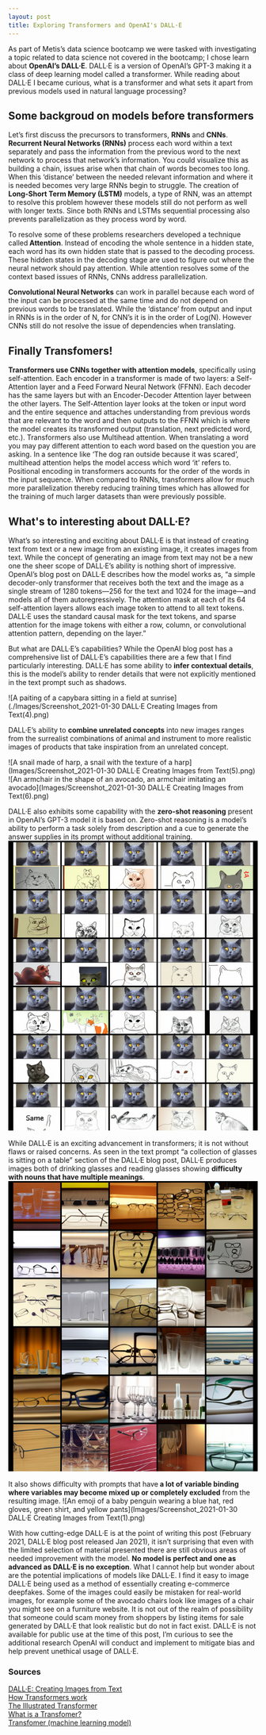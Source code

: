 ```yaml
---
layout: post
title: Exploring Transformers and OpenAI's DALL·E
---
```


<p>As part of Metis’s data science bootcamp we were tasked with investigating a topic related to data science not covered in the bootcamp; I chose learn about <strong>OpenAI’s DALL·E</strong>. DALL·E is a version of  OpenAI’s GPT-3 making it a class of deep learning model called a transformer. While reading about DALL·E I became curious, what is a transformer and what sets it apart from previous models used in natural language processing? </p>

## Some backgroud on models before transformers

<p>Let’s first discuss the precursors to transformers, <strong>RNNs</strong> and <strong>CNNs</strong>. <strong>Recurrent Neural Networks (RNNs)</strong> process each word within a text separately and pass the information from the previous word to the next network to process that network’s information. You could visualize this as building a chain, issues arise when that chain of words becomes too long. When this ‘distance’ between the needed relevant information and where it is needed becomes very large RNNs begin to struggle. The creation of <strong>Long-Short Term Memory (LSTM)</strong> models, a type of RNN, was an attempt to resolve this problem however these models still do not perform as well with longer texts. Since both RNNs and LSTMs sequential processing also prevents parallelization as they process word by word. </p>

<p>To resolve some of these problems researchers developed a technique called<strong> Attention</strong>. Instead of encoding the whole sentence in a hidden state, each word has its own hidden state that is passed to the decoding process. These hidden states in the decoding stage are used to figure out where the neural network should pay attention. While attention resolves some of the context based issues of RNNs, CNNs address parallelization. </p>

<p><strong>Convolutional Neural Networks</strong> can work in parallel because each word of the input can be processed at the same time and do not depend on previous words to be translated. While the ‘distance’ from output and input in RNNs is in the order of N, for CNN’s it is in the order of Log(N).  However CNNs still do not resolve the issue of dependencies when translating. </p>

## Finally Transfomers!

<p> <strong>Transformers use CNNs together with attention models</strong>, specifically using self-attention. Each encoder in a transformer is made of two layers: a Self-Attention layer and a Feed Forward Neural Network (FFNN). Each decoder has the same layers but with an Encoder-Decoder Attention layer between the other layers. The Self-Attention layer looks at the token or input word and the entire sequence and attaches understanding from previous words that are relevant to the word and then outputs to the FFNN which is where the model creates its transformed output (translation, next predicted word, etc.). Transformers also use Multihead attention. When translating a word you may pay different attention to each word based on the question you are asking. In a sentence like ‘The dog ran outside because it was scared’, multihead attention helps the model access which word ‘it’ refers to. Positional encoding in transformers accounts for the order of the words in the input sequence. When compared to RNNs, transformers allow for much more parallelization thereby reducing training times which has allowed for the training of much larger datasets than were previously possible.</p>

## What's to interesting about DALL·E?
<p>What’s so interesting and exciting about DALL·E is that instead of creating text from text or a new image from an existing image, it creates images from text. While the concept of generating an image from text may not be a new one the sheer scope of DALL·E’s ability is nothing short of impressive. OpenAI’s blog post on DALL·E describes how the model works as, “a simple decoder-only transformer that receives both the text and the image as a single stream of 1280 tokens—256 for the text and 1024 for the image—and models all of them autoregressively. The attention mask at each of its 64 self-attention layers allows each image token to attend to all text tokens. DALL·E uses the standard causal mask for the text tokens, and sparse attention for the image tokens with either a row, column, or convolutional attention pattern, depending on the layer.”  </p>

<p>But what are DALL·E’s capabilities? While the OpenAI blog post has a comprehensive list of DALL·E’s capabilities there are a few that I find particularly interesting. DALL·E has some ability to <strong>infer contextual details</strong>, this is the model’s ability to render details that were not explicitly mentioned in the text prompt such as shadows.</p>

![A paiting of a capybara sitting in a field at sunrise](./Images/Screenshot_2021-01-30 DALL·E Creating Images from Text(4).png)

<p>DALL·E’s ability to <strong>combine unrelated concepts</strong> into new images ranges from the surrealist combinations of animal and instrument to more realistic images of products that take inspiration from an unrelated concept. </p>
  
![A snail made of harp, a snail with the texture of a harp](Images/Screenshot_2021-01-30 DALL·E Creating Images from Text(5).png)
![An armchair in the shape of an avocado, an armchair imitating an avocado](Images/Screenshot_2021-01-30 DALL·E Creating Images from Text(6).png)

DALL·E also exhibits some capability with the <strong>zero-shot reasoning</strong> present in OpenAI’s GPT-3 model it is based on. Zero-shot reasoning is a model’s ability to perform a task solely from description and a cue to generate the answer supplies in its prompt without additional training. 
![the exact same cat on the top as a sketch on the bottom](Images/zeroshot.png)

 While DALL·E is an exciting advancement in transformers; it is not without flaws or raised concerns. As seen in the text prompt  “a collection of glasses is sitting on a table” section of the DALL·E blog post, DALL·E produces images both of drinking glasses and reading glasses showing <strong>difficulty with nouns that have multiple meanings</strong>. 
![a collection of glasses is sitting on a table](Images/glasses.png)

It also shows difficulty with prompts that have<strong> a lot of variable binding where variables may become mixed up or completely excluded</strong> from the resulting image.
![An emoji of a baby penguin wearing a blue hat, red gloves, green shirt, and yellow pants](Images/Screenshot_2021-01-30 DALL·E Creating Images from Text(1).png)

With how cutting-edge DALL·E is at the point of writing this post (February 2021, DALL·E blog post released Jan 2021), it isn’t surprising that even with the limited selection of material presented there are still obvious areas of needed improvement with the model. <strong>No model is perfect and one as advanced as DALL·E is no exception</strong>. What I cannot help but wonder about are the potential implications of models like DALL·E. I find it easy to image DALL·E being used as a method of essentially creating e-commerce deepfakes. Some of the images could easily be mistaken for real-world images, for example some of the avocado chairs look like images of a chair you might see on a furniture website. It is not out of the realm of possibility that someone could scam money from shoppers by listing items for sale generated by DALL·E that look realistic but do not in fact exist. DALL·E is not available for public use at the time of this post, I’m curious to see the additional research OpenAI will conduct and implement to mitigate bias and help prevent unethical usage of DALL·E.

### Sources
[DALL·E: Creating Images from Text](https://openai.com/blog/dall-e/)<br>
[How Transformers work](https://towardsdatascience.com/transformers-141e32e69591)<br>
[The Illustrated Transformer](http://jalammar.github.io/illustrated-transformer/)<br>
[What is a Transfomer?](https://medium.com/inside-machine-learning/what-is-a-transformer-d07dd1fbec04)<br>
[Transfomer (machine learning model)](https://en.wikipedia.org/wiki/Transformer_(machine_learning_model))
